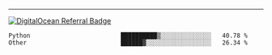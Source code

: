 ---
[![DigitalOcean Referral Badge](https://web-platforms.sfo2.digitaloceanspaces.com/WWW/Badge%203.svg)](https://www.digitalocean.com/?refcode=37fa54d82492&utm_campaign=Referral_Invite&utm_medium=Referral_Program&utm_source=badge)

<!--START_SECTION:waka-->

```text
Python                         ██████████▒░░░░░░░░░░░░░░   40.78 %
Other                          ██████▓░░░░░░░░░░░░░░░░░░   26.34 %
```

<!--END_SECTION:waka-->


[linkedin]: https://www.linkedin.com/in/mohamed-elh/

